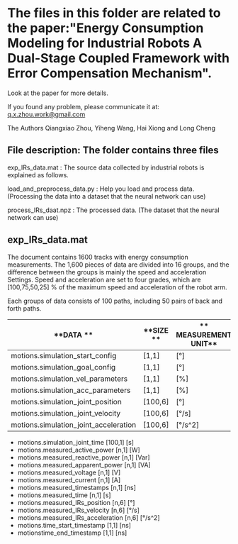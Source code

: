 ﻿
# **The files in this folder are related to the paper:"Energy Consumption Modeling for Industrial Robots A Dual-Stage Coupled Framework with Error Compensation Mechanism".**

Look at the paper for more details.

If you found any problem, please communicate it at:
q.x.zhou.work@gmail.com

The Authors
Qiangxiao Zhou, Yiheng Wang, Hai Xiong and Long Cheng


## File description:  The folder contains three files

exp_IRs_data.mat    : The source data collected by industrial robots is explained as follows.

load_and_preprocess_data.py     : Help you load and process data. (Processing the data into a dataset that the neural network can use)

process_IRs_daat.npz       : The processed data. (The dataset that the neural network can use)



## exp_IRs_data.mat


The document contains 1600 tracks with energy consumption measurements. 
The 1,600 pieces of data are divided into 16 groups, and the difference between the groups is mainly the speed and acceleration Settings.
Speed and acceleration are set to four grades, which are [100,75,50,25] % of the maximum speed and acceleration of the robot arm.

Each groups of data consists of 100 paths,  including 50 pairs of back and forth paths.



| **DATA  **   |  **SIZE  **   |  ** MEASUREMENT UNIT** |
 |---- | ---- | ---- | 
| motions.simulation_start_config	|	[1,1]  | 	[°] |
| motions.simulation_goal_config	|	[1,1]  | 	[°] |
| motions.simulation_vel_parameters	|	[1,1]	|	[%] |
| motions.simulation_acc_parameters	 | [1,1]	|	[%] |
| motions.simulation_joint_position	 |	[100,6]	| [°] |
| motions.simulation_joint_velocity	|	[100,6]	| [°/s] |
| motions.simulation_joint_acceleration	| [100,6] |	[°/s^2] |
- motions.simulation_joint_time			[100,1]	[s]
- motions.measured_active_power		[n,1]		[W]
- motions.measured_reactive_power		[n,1]		[Var]
- motions.measured_apparent_power	[n,1]		[VA]
- motions.measured_voltage			[n,1]		[V]
- motions.measured_current			[n,1]		[A]
- motions.measured_timestamps		[n,1]		[ns]
- motions.measured_time				[n,1]		[s]
- motions.measured_IRs_position			[n,6]		[°]
- motions.measured_IRs_velocity			[n,6]		[°/s]
- motions.measured_IRs_acceleration	[n,6]		[°/s^2]
- motions.time_start_timestamp			[1,1]		[ns]
- motionstime_end_timestamp			[1,1]		[ns]








